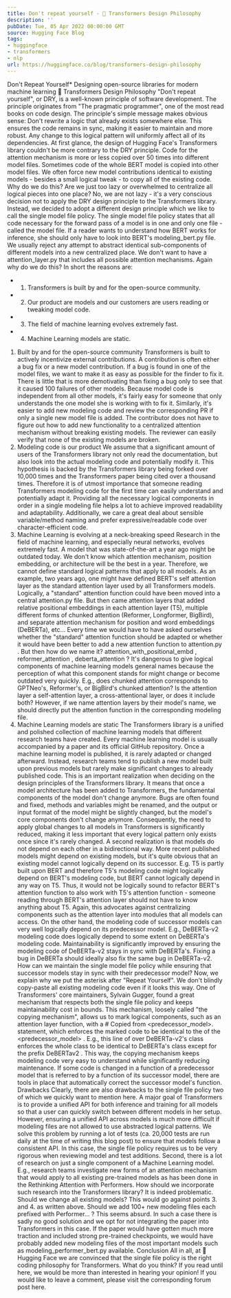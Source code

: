 ```yaml
---
title: Don't repeat yourself - 🤗 Transformers Design Philosophy
description: ''
pubDate: Tue, 05 Apr 2022 00:00:00 GMT
source: Hugging Face Blog
tags:
- huggingface
- transformers
- nlp
url: https://huggingface.co/blog/transformers-design-philosophy
---
```


Don't Repeat Yourself*
Designing open-source libraries for modern machine learning
🤗 Transformers Design Philosophy
"Don't repeat yourself", or DRY, is a well-known principle of software development. The principle originates from "The pragmatic programmer", one of the most read books on code design. The principle's simple message makes obvious sense: Don't rewrite a logic that already exists somewhere else. This ensures the code remains in sync, making it easier to maintain and more robust. Any change to this logical pattern will uniformly affect all of its dependencies.
At first glance, the design of Hugging Face's Transformers library couldn't be more contrary to the DRY principle. Code for the attention mechanism is more or less copied over 50 times into different model files. Sometimes code of the whole BERT model is copied into other model files. We often force new model contributions identical to existing models - besides a small logical tweak - to copy all of the existing code. Why do we do this? Are we just too lazy or overwhelmed to centralize all logical pieces into one place?
No, we are not lazy - it's a very conscious decision not to apply the DRY design principle to the Transformers library. Instead, we decided to adopt a different design principle which we like to call the single model file policy. The single model file policy states that all code necessary for the forward pass of a model is in one and only one file - called the model file. If a reader wants to understand how BERT works for inference, she should only have to look into BERT's modeling_bert.py
file.
We usually reject any attempt to abstract identical sub-components of different models into a new centralized place. We don't want to have a attention_layer.py
that includes all possible attention mechanisms. Again why do we do this?
In short the reasons are:
- 1. Transformers is built by and for the open-source community.
- 2. Our product are models and our customers are users reading or tweaking model code.
- 3. The field of machine learning evolves extremely fast.
- 4. Machine Learning models are static.
1. Built by and for the open-source community
Transformers is built to actively incentivize external contributions. A contribution is often either a bug fix or a new model contribution. If a bug is found in one of the model files, we want to make it as easy as possible for the finder to fix it. There is little that is more demotivating than fixing a bug only to see that it caused 100 failures of other models.
Because model code is independent from all other models, it's fairly easy for someone that only understands the one model she is working with to fix it. Similarly, it's easier to add new modeling code and review the corresponding PR if only a single new model file is added. The contributor does not have to figure out how to add new functionality to a centralized attention mechanism without breaking existing models. The reviewer can easily verify that none of the existing models are broken.
2. Modeling code is our product
We assume that a significant amount of users of the Transformers library not only read the documentation, but also look into the actual modeling code and potentially modify it. This hypothesis is backed by the Transformers library being forked over 10,000 times and the Transformers paper being cited over a thousand times. Therefore it is of utmost importance that someone reading Transformers modeling code for the first time can easily understand and potentially adapt it. Providing all the necessary logical components in order in a single modeling file helps a lot to achieve improved readability and adaptability. Additionally, we care a great deal about sensible variable/method naming and prefer expressive/readable code over character-efficient code.
3. Machine Learning is evolving at a neck-breaking speed
Research in the field of machine learning, and especially neural networks, evolves extremely fast. A model that was state-of-the-art a year ago might be outdated today. We don't know which attention mechanism, position embedding, or architecture will be the best in a year. Therefore, we cannot define standard logical patterns that apply to all models.
As an example, two years ago, one might have defined BERT's self attention layer as the standard attention layer used by all Transformers models. Logically, a "standard" attention function could have been moved into a central attention.py
file. But then came attention layers that added relative positional embeddings in each attention layer (T5), multiple different forms of chunked attention (Reformer, Longformer, BigBird), and separate attention mechanism for position and word embeddings (DeBERTa), etc... Every time we would have to have asked ourselves whether the "standard" attention function should be adapted or whether it would have been better to add a new attention function to attention.py
. But then how do we name it? attention_with_positional_embd
, reformer_attention
, deberta_attention
?
It's dangerous to give logical components of machine learning models general names because the perception of what this component stands for might change or become outdated very quickly. E.g., does chunked attention corresponds to GPTNeo's, Reformer's, or BigBird's chunked attention? Is the attention layer a self-attention layer, a cross-attentional layer, or does it include both? However, if we name attention layers by their model's name, we should directly put the attention function in the corresponding modeling file.
4. Machine Learning models are static
The Transformers library is a unified and polished collection of machine learning models that different research teams have created. Every machine learning model is usually accompanied by a paper and its official GitHub repository. Once a machine learning model is published, it is rarely adapted or changed afterward.
Instead, research teams tend to publish a new model built upon previous models but rarely make significant changes to already published code. This is an important realization when deciding on the design principles of the Transformers library. It means that once a model architecture has been added to Transformers, the fundamental components of the model don't change anymore. Bugs are often found and fixed, methods and variables might be renamed, and the output or input format of the model might be slightly changed, but the model's core components don't change anymore. Consequently, the need to apply global changes to all models in Transformers is significantly reduced, making it less important that every logical pattern only exists once since it's rarely changed.
A second realization is that models do not depend on each other in a bidirectional way. More recent published models might depend on existing models, but it's quite obvious that an existing model cannot logically depend on its successor. E.g. T5 is partly built upon BERT and therefore T5's modeling code might logically depend on BERT's modeling code, but BERT cannot logically depend in any way on T5. Thus, it would not be logically sound to refactor BERT's attention function to also work with T5's attention function - someone reading through BERT's attention layer should not have to know anything about T5. Again, this advocates against centralizing components such as the attention layer into modules that all models can access.
On the other hand, the modeling code of successor models can very well logically depend on its predecessor model. E.g., DeBERTa-v2 modeling code does logically depend to some extent on DeBERTa's modeling code. Maintainability is significantly improved by ensuring the modeling code of DeBERTa-v2 stays in sync with DeBERTa's. Fixing a bug in DeBERTa should ideally also fix the same bug in DeBERTa-v2. How can we maintain the single model file policy while ensuring that successor models stay in sync with their predecessor model?
Now, we explain why we put the asterisk after "Repeat Yourself". We don't blindly copy-paste all existing modeling code even if it looks this way. One of Transformers' core maintainers, Sylvain Gugger, found a great mechanism that respects both the single file policy and keeps maintainability cost in bounds. This mechanism, loosely called "the copying mechanism", allows us to mark logical components, such as an attention layer function, with a # Copied from <predecessor_model>.<function>
statement, which enforces the marked code to be identical to the <function>
of the <predecessor_model>
. E.g., this line of over DeBERTa-v2's class enforces the whole class to be identical to DeBERTa's class except for the prefix DeBERTav2
.
This way, the copying mechanism keeps modeling code very easy to understand while significantly reducing maintenance. If some code is changed in a function of a predecessor model that is referred to by a function of its successor model, there are tools in place that automatically correct the successor model's function.
Drawbacks
Clearly, there are also drawbacks to the single file policy two of which we quickly want to mention here.
A major goal of Transformers is to provide a unified API for both inference and training for all models so that a user can quickly switch between different models in her setup. However, ensuring a unified API across models is much more difficult if modeling files are not allowed to use abstracted logical patterns. We solve this problem by running a lot of tests (ca. 20,000 tests are run daily at the time of writing this blog post) to ensure that models follow a consistent API. In this case, the single file policy requires us to be very rigorous when reviewing model and test additions.
Second, there is a lot of research on just a single component of a Machine Learning model. E.g., research
teams investigate new forms of an attention mechanism that would apply to all existing pre-trained models as
has been done in the Rethinking Attention with Performers. How should
we incorporate such research into the Transformers library? It is indeed problematic. Should we change
all existing models? This would go against points 3. and 4. as written above. Should we add 100+ new modeling
files each prefixed with Performer...
? This seems absurd. In such a case there is sadly no good solution
and we opt for not integrating the paper into Transformers in this case. If the paper would have gotten
much more traction and included strong pre-trained checkpoints, we would have probably added new modeling
files of the most important models such as modeling_performer_bert.py
available.
Conclusion
All in all, at 🤗 Hugging Face we are convinced that the single file policy is the right coding philosophy for Transformers.
What do you think? If you read until here, we would be more than interested in hearing your opinion! If you would like to leave a comment, please visit the corresponding forum post here.